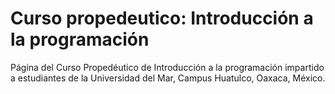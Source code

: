 #  Curso propedeutico: Introducción a la programación
Página del Curso Propedéutico de Introducción a la programación impartido a estudiantes de la Universidad del Mar, Campus Huatulco, Oaxaca, México.
